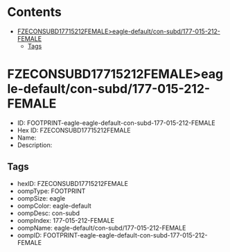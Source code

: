



Contents
========

* [FZECONSUBD17715212FEMALE>eagle-default/con-subd/177-015-212-FEMALE](#fzeconsubd17715212femaleeagle-defaultcon-subd177-015-212-female)
	* [Tags](#tags)

# FZECONSUBD17715212FEMALE>eagle-default/con-subd/177-015-212-FEMALE

- ID: FOOTPRINT-eagle-eagle-default-con-subd-177-015-212-FEMALE
- Hex ID: FZECONSUBD17715212FEMALE
- Name: 
- Description: 

## Tags

- hexID: FZECONSUBD17715212FEMALE
- oompType: FOOTPRINT
- oompSize: eagle
- oompColor: eagle-default
- oompDesc: con-subd
- oompIndex: 177-015-212-FEMALE
- oompName: eagle-default/con-subd/177-015-212-FEMALE
- oompID: FOOTPRINT-eagle-eagle-default-con-subd-177-015-212-FEMALE

